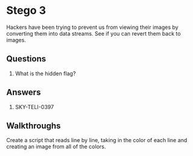 # Stego 3
Hackers have been trying to prevent us from viewing their images by converting them into data streams. See if you can revert them back to images.

## Questions
1. What is the hidden flag?

## Answers
1. SKY-TELI-0397

## Walkthroughs

Create a script that reads line by line, taking in the color of each line and creating an image from all of the colors.
